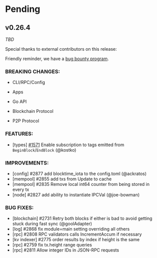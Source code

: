 # Pending

## v0.26.4

*TBD*

Special thanks to external contributors on this release:

Friendly reminder, we have a [bug bounty
program](https://hackerone.com/tendermint).

### BREAKING CHANGES:

* CLI/RPC/Config

* Apps

* Go API

* Blockchain Protocol

* P2P Protocol

### FEATURES:

- [types] [\#1571](https://github.com/tendermint/tendermint/issues/1571) Enable subscription to tags emitted from `BeginBlock`/`EndBlock` (@kostko)

### IMPROVEMENTS:

- [config] \#2877 add blocktime_iota to the config.toml (@ackratos)
- [mempool] \#2855 add txs from Update to cache
- [mempool] \#2835 Remove local int64 counter from being stored in every tx
- [node] \#2827 add ability to instantiate IPCVal (@joe-bowman)

### BUG FIXES:

- [blockchain] \#2731 Retry both blocks if either is bad to avoid getting stuck during fast sync (@goolAdapter)
- [log] \#2868 fix module=main setting overriding all others
- [rpc] \#2808 RPC validators calls IncrementAccum if necessary
- [kv indexer] \#2775 order results by index if height is the same
- [rpc] \#2759 fix tx.height range queries
- [rpc] \#2811 Allow integer IDs in JSON-RPC requests
